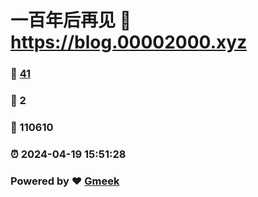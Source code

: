 # 一百年后再见 :link: https://blog.00002000.xyz 
### :page_facing_up: [41](https://blog.00002000.xyz/tag.html) 
### :speech_balloon: 2 
### :hibiscus: 110610 
### :alarm_clock: 2024-04-19 15:51:28 
### Powered by :heart: [Gmeek](https://github.com/Meekdai/Gmeek)
